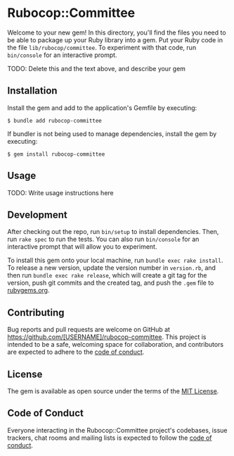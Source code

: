 # Rubocop::Committee

Welcome to your new gem! In this directory, you'll find the files you need to be able to package up your Ruby library into a gem. Put your Ruby code in the file `lib/rubocop/committee`. To experiment with that code, run `bin/console` for an interactive prompt.

TODO: Delete this and the text above, and describe your gem

## Installation

Install the gem and add to the application's Gemfile by executing:

    $ bundle add rubocop-committee

If bundler is not being used to manage dependencies, install the gem by executing:

    $ gem install rubocop-committee

## Usage

TODO: Write usage instructions here

## Development

After checking out the repo, run `bin/setup` to install dependencies. Then, run `rake spec` to run the tests. You can also run `bin/console` for an interactive prompt that will allow you to experiment.

To install this gem onto your local machine, run `bundle exec rake install`. To release a new version, update the version number in `version.rb`, and then run `bundle exec rake release`, which will create a git tag for the version, push git commits and the created tag, and push the `.gem` file to [rubygems.org](https://rubygems.org).

## Contributing

Bug reports and pull requests are welcome on GitHub at https://github.com/[USERNAME]/rubocop-committee. This project is intended to be a safe, welcoming space for collaboration, and contributors are expected to adhere to the [code of conduct](https://github.com/[USERNAME]/rubocop-committee/blob/main/CODE_OF_CONDUCT.md).

## License

The gem is available as open source under the terms of the [MIT License](https://opensource.org/licenses/MIT).

## Code of Conduct

Everyone interacting in the Rubocop::Committee project's codebases, issue trackers, chat rooms and mailing lists is expected to follow the [code of conduct](https://github.com/[USERNAME]/rubocop-committee/blob/main/CODE_OF_CONDUCT.md).
